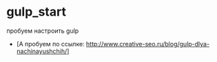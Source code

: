 # gulp_start
пробуем настроить gulp
- [А пробуем по ссылке: http://www.creative-seo.ru/blog/gulp-dlya-nachinayushchih/]

